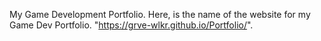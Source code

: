 My Game Development Portfolio.
Here, is the name of the website for my Game Dev Portfolio.
"https://grve-wlkr.github.io/Portfolio/".
